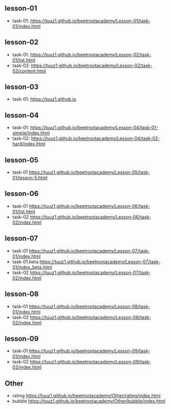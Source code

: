 ## lesson-01
* task-01:
https://tuuz1.github.io/beetrootacademy/Lesson-01/task-01/index.html

## lesson-02
* task-01:
https://tuuz1.github.io/beetrootacademy/Lesson-02/task-01/list.html
* task-02:
https://tuuz1.github.io/beetrootacademy/Lesson-02/task-02/content.html

## lesson-03
* task-01:
https://tuuz1.github.io

## lesson-04
* task-01:
https://tuuz1.github.io/beetrootacademy/Lesson-04/task-01-simple/index.html
* task-02:
https://tuuz1.github.io/beetrootacademy/Lesson-04/task-02-hard/index.html

## lesson-05
* task-01
https://tuuz1.github.io/beetrootacademy/Lesson-05/task-01/lesson-5.html

## lesson-06
* task-01
https://tuuz1.github.io/beetrootacademy/Lesson-06/task-01/list.html
* task-02
https://tuuz1.github.io/beetrootacademy/Lesson-06/task-02/index.html

## lesson-07
* task-01
https://tuuz1.github.io/beetrootacademy/Lesson-07/task-01/index.html
* task-01.beta
https://tuuz1.github.io/beetrootacademy/Lesson-07/task-01/index_beta.html
* task-02
https://tuuz1.github.io/beetrootacademy/Lesson-07/task-02/index.html

## lesson-08
* task-01
https://tuuz1.github.io/beetrootacademy/Lesson-08/task-01/index.html
* task-02
https://tuuz1.github.io/beetrootacademy/Lesson-08/task-02/index.html

## lesson-09
* task-01
https://tuuz1.github.io/beetrootacademy/Lesson-09/task-01/index.html
* task-02
https://tuuz1.github.io/beetrootacademy/Lesson-09/task-02/index.html

## Other 
* rating
https://tuuz1.github.io/beetrootacademy/Other/rating/index.html
* bubble
https://tuuz1.github.io/beetrootacademy/Other/bubble/index.html